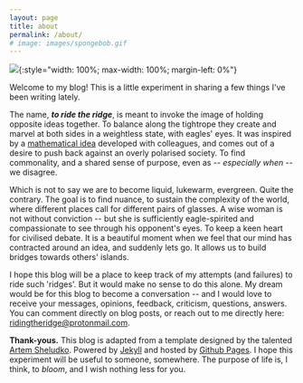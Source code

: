 ```yaml
---
layout: page
title: about
permalink: /about/
# image: images/spongebob.gif
---
```


![](../images/ridge4.webp){:style="width: 100%; max-width: 100%; margin-left: 0%"}


Welcome to my blog! This is a little experiment in sharing a few things I've been writing lately.

The name, ***to ride the ridge***, is meant to invoke the image of holding opposite ideas together. To balance along the tightrope they create and marvel at both sides in a weightless state, with eagles' eyes. It was inspired by a [mathematical idea](https://arxiv.org/pdf/2011.06505) developed with colleagues, and comes out of a desire to push back against an overly polarised society. To find commonality, and a shared sense of purpose, even as -- *especially when* -- we disagree.
<!-- To tread lightly along the Middle Way. -->
<!-- To tread along the [Middle Way](https://en.wikipedia.org/wiki/Middle_Way); to be in harmony with the natural balance between opposites. -->

Which is not to say we are to become liquid, lukewarm, evergreen. Quite the contrary. The goal is to find nuance, to sustain the complexity of the world, where different places call for different pairs of glasses. A wise woman is not without conviction -- but she is sufficiently eagle-spirited and compassionate to see through his opponent's eyes. To keep a keen heart for civilised debate. It is a beautiful moment when we feel that our mind has contracted around an idea, and suddenly lets go. It allows us to build bridges towards others' islands.

<!-- ![](../images/ridge1.jpg){:style="width: 100%; max-width: 115%; margin-left: 0%"} -->

I hope this blog will be a place to keep track of my attempts (and failures) to ride such 'ridges'. But it would make no sense to do this alone. My dream would be for this blog to become a conversation -- and I would love to receive your messages, opinions, feedback, criticism, questions, answers. You can comment directly on blog posts, or reach out to me directly here: <ridingtheridge@protonmail.com>.
<!-- In the near future I will setup a newsletter where we can keep this conversation going, on a weekly rhythm. -->

<!-- - **[Essays](../essays)**. Random "essays" about anything and everything. Take light-heartedly.
- **[Poems](../poems)**. I'm no poet, but I love to write just the same, and hope some of them will mean something to you. Some are strongly related to the idea of holding opposites together; others not. Some will be in my mother-tongue, French; hopefully others will be in English.
<!-- - **[Dancing](../dancing)**. Sometimes I like to dance. I usually start with a sensation, or a feeling, or a part of the body I am trying to listen to better, and see where it takes me. Sometimes people ask me to share these little dances with them. I don't have Instagram, and I'm all against the 2D flatness of it, but sometimes it's good to let go and just share things you enjoy doing with others. -->


<!-- ![](../images/spongebob.gif){:style="width: 120%; max-width: 120%; margin-left: -10%"} -->
<!-- *Blooming Patrick.* -->


**Thank-yous.** This blog is adapted from a template designed by the talented [Artem Sheludko](https://github.com/artemsheludko/reked). Powered by [Jekyll](https://jekyllrb.com/) and hosted by [Github Pages](https://pages.github.com/). I hope this experiment will be useful to someone, somewhere. The purpose of life is, I think, to *bloom*, and I wish nothing less for you.
